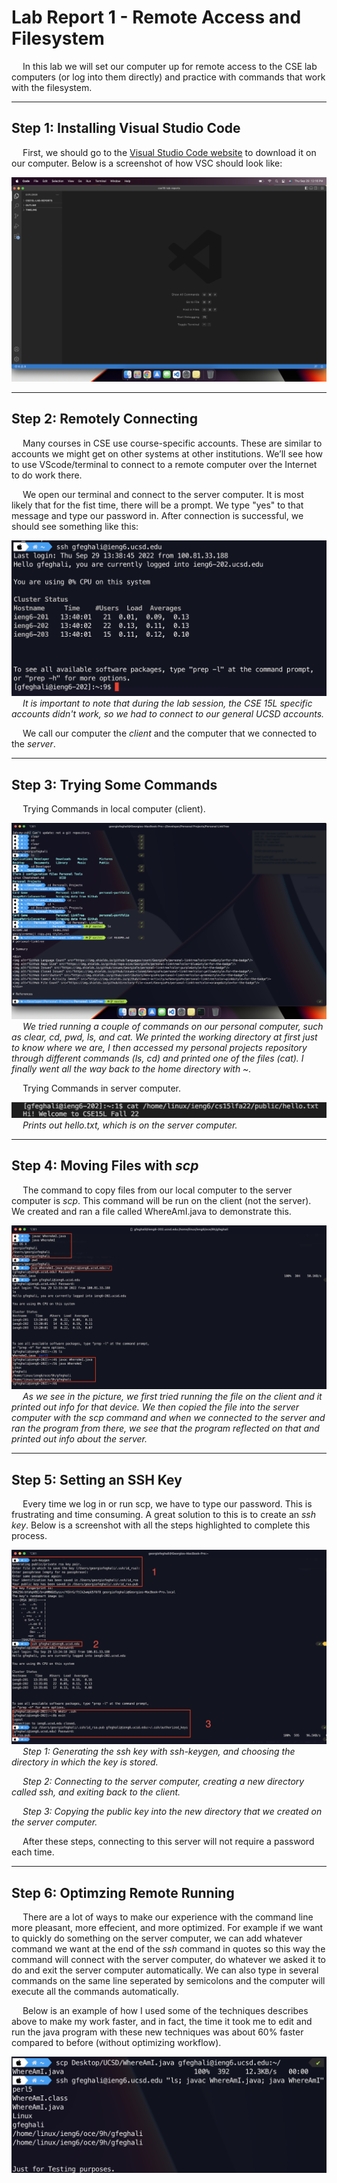 # Lab Report 1 - Remote Access and Filesystem

&emsp; In this lab we will set our computer up for remote access to the CSE lab computers (or log into them directly) and practice with commands that work with the filesystem.

---

## Step 1: Installing Visual Studio Code
&emsp; First, we should go to the [Visual Studio Code website](https://code.visualstudio.com/) to download it on our computer. Below is a screenshot of how VSC should look like:

![Image](../Screenshots/Lab%201/lab1-screenshot-1.png)

---

## Step 2: Remotely Connecting
&emsp; Many courses in CSE use course-specific accounts. These are similar to accounts we might get on other systems at other institutions. We’ll see how to use VScode/terminal to connect to a remote computer over the Internet to do work there.

&emsp; We open our terminal and connect to the server computer. It is most likely that for the fist time, there will be a prompt. We type "yes" to that message and type our password in. After connection is successful, we should see something like this:

![Image](../Screenshots/Lab%201/lab1-screenshot-2.png)
&emsp; *It is important to note that during the lab session, the CSE 15L specific accounts didn't work, so we had to connect to our general UCSD accounts.*

&emsp; We call our computer the *client* and the computer that we connected to the *server*.

---

## Step 3: Trying Some Commands
&emsp; Trying Commands in local computer (client).

![Image](../Screenshots/Lab%201/lab1-screenshot-3.png)
&emsp; *We tried running a couple of commands on our personal computer, such as clear, cd, pwd, ls, and cat. We printed the working directory at first just to know where we are, I then accessed my personal projects repository through different commands (ls, cd) and printed one of the files (cat). I finally went all the way back to the home directory with ~.*

&emsp; Trying Commands in server computer.

![Image](../Screenshots/Lab%201/lab1-screenshot-4.png)
&emsp; *Prints out hello.txt, which is on the server computer.*

---

## Step 4: Moving Files with *scp*
&emsp; The command to copy files from our local computer to the server computer is *scp*. This command will be run on the client (not the server). We created and ran a file called WhereAmI.java to demonstrate this.

![Image](../Screenshots/Lab%201/lab1-screenshot-5.png)
&emsp; *As we see in the picture, we first tried running the file on the client and it printed out info for that device. We then copied the file into the server computer with the scp command and when we connected to the server and ran the program from there, we see that the program reflected on that and printed out info about the server.*

---

## Step 5: Setting an SSH Key
&emsp; Every time we log in or run scp, we have to type our password. This is frustrating and time consuming. A great solution to this is to create an *ssh key*. Below is a screenshot with all the steps highlighted to complete this process.

![Image](../Screenshots/Lab%201/lab1-screenshot-7.png)
&emsp; *Step 1: Generating the ssh key with ssh-keygen, and choosing the directory in which the key is stored.*

&emsp; *Step 2: Connecting to the server computer, creating a new directory called ssh, and exiting back to the client.*

&emsp; *Step 3: Copying the public key into the new directory that we created on the server computer.*

&emsp; After these steps, connecting to this server will not require a password each time.

---

## Step 6: Optimzing Remote Running
&emsp; There are a lot of ways to make our experience with the command line more pleasant, more effecient, and more optimized. For example if we want to quickly do something on the server computer, we can add whatever command we want at the end of the *ssh* command in quotes so this way the command will connect with the server computer, do whatever we asked it to do and exit the server computer automatically. We can also type in several commands on the same line seperated by semicolons and the computer will execute all the commands automatically.

&emsp; Below is an example of how I used some of the techniques describes above to make my work faster, and in fact, the time it took me to edit and run the java program with these new techniques was about 60% faster compared to before (without optimizing workflow).

![Image](../Screenshots/Lab%201/lab1-screenshot-8.png)







